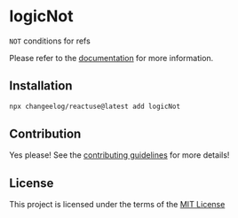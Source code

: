 # logicNot

`NOT` conditions for refs

Please refer to the [documentation](#) for more information.

## Installation

```bash
npx changeelog/reactuse@latest add logicNot
```

## Contribution

Yes please! See the [contributing guidelines](/CONTRIBUTING.md) for more details!

## License

This project is licensed under the terms of the [MIT License](/LICENSE)
